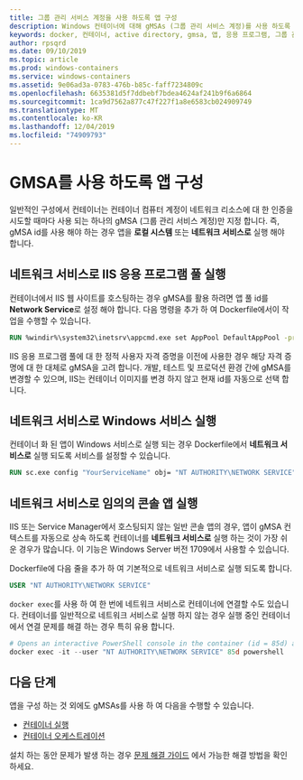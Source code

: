 ```yaml
---
title: 그룹 관리 서비스 계정을 사용 하도록 앱 구성
description: Windows 컨테이너에 대해 gMSAs (그룹 관리 서비스 계정)를 사용 하도록 앱을 구성 하는 방법
keywords: docker, 컨테이너, active directory, gmsa, 앱, 응용 프로그램, 그룹 관리 서비스 계정, 그룹 관리 서비스 계정, 구성
author: rpsqrd
ms.date: 09/10/2019
ms.topic: article
ms.prod: windows-containers
ms.service: windows-containers
ms.assetid: 9e06ad3a-0783-476b-b85c-faff7234809c
ms.openlocfilehash: 6635381d5f7ddbebf7bdea4624af241b9f6a6864
ms.sourcegitcommit: 1ca9d7562a877c47f227f1a8e6583cb024909749
ms.translationtype: MT
ms.contentlocale: ko-KR
ms.lasthandoff: 12/04/2019
ms.locfileid: "74909793"
---
```

# <a name="configure-your-app-to-use-a-gmsa"></a>GMSA를 사용 하도록 앱 구성

일반적인 구성에서 컨테이너는 컨테이너 컴퓨터 계정이 네트워크 리소스에 대 한 인증을 시도할 때마다 사용 되는 하나의 gMSA (그룹 관리 서비스 계정)만 지정 합니다. 즉, gMSA id를 사용 해야 하는 경우 앱을 **로컬 시스템** 또는 **네트워크 서비스로** 실행 해야 합니다.

## <a name="run-an-iis-app-pool-as-network-service"></a>네트워크 서비스로 IIS 응용 프로그램 풀 실행

컨테이너에서 IIS 웹 사이트를 호스팅하는 경우 gMSA를 활용 하려면 앱 풀 id를 **Network Service**로 설정 해야 합니다. 다음 명령을 추가 하 여 Dockerfile에서이 작업을 수행할 수 있습니다.

```dockerfile
RUN %windir%\system32\inetsrv\appcmd.exe set AppPool DefaultAppPool -processModel.identityType:NetworkService
```

IIS 응용 프로그램 풀에 대 한 정적 사용자 자격 증명을 이전에 사용한 경우 해당 자격 증명에 대 한 대체로 gMSA을 고려 합니다. 개발, 테스트 및 프로덕션 환경 간에 gMSA를 변경할 수 있으며, IIS는 컨테이너 이미지를 변경 하지 않고 현재 id를 자동으로 선택 합니다.

## <a name="run-a-windows-service-as-network-service"></a>네트워크 서비스로 Windows 서비스 실행

컨테이너 화 된 앱이 Windows 서비스로 실행 되는 경우 Dockerfile에서 **네트워크 서비스로** 실행 되도록 서비스를 설정할 수 있습니다.

```dockerfile
RUN sc.exe config "YourServiceName" obj= "NT AUTHORITY\NETWORK SERVICE" password= ""
```

## <a name="run-arbitrary-console-apps-as-network-service"></a>네트워크 서비스로 임의의 콘솔 앱 실행

IIS 또는 Service Manager에서 호스팅되지 않는 일반 콘솔 앱의 경우, 앱이 gMSA 컨텍스트를 자동으로 상속 하도록 컨테이너를 **네트워크 서비스로** 실행 하는 것이 가장 쉬운 경우가 많습니다. 이 기능은 Windows Server 버전 1709에서 사용할 수 있습니다.

Dockerfile에 다음 줄을 추가 하 여 기본적으로 네트워크 서비스로 실행 되도록 합니다.

```dockerfile
USER "NT AUTHORITY\NETWORK SERVICE"
```

`docker exec`를 사용 하 여 한 번에 네트워크 서비스로 컨테이너에 연결할 수도 있습니다. 컨테이너를 일반적으로 네트워크 서비스로 실행 하지 않는 경우 실행 중인 컨테이너에서 연결 문제를 해결 하는 경우 특히 유용 합니다.

```powershell
# Opens an interactive PowerShell console in the container (id = 85d) as the Network Service account
docker exec -it --user "NT AUTHORITY\NETWORK SERVICE" 85d powershell
```

## <a name="next-steps"></a>다음 단계

앱을 구성 하는 것 외에도 gMSAs를 사용 하 여 다음을 수행할 수 있습니다.

- [컨테이너 실행](gmsa-run-container.md)
- [컨테이너 오케스트레이션](gmsa-orchestrate-containers.md)

설치 하는 동안 문제가 발생 하는 경우 [문제 해결 가이드](gmsa-troubleshooting.md) 에서 가능한 해결 방법을 확인 하세요.
